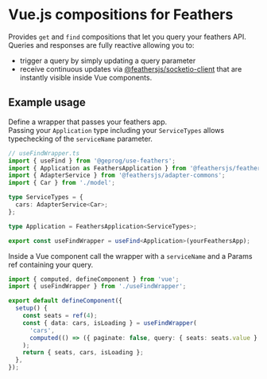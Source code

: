 # Vue.js compositions for Feathers

Provides `get` and `find` compositions that let you query your feathers API.  
Queries and responses are fully reactive allowing you to:

- trigger a query by simply updating a query parameter
- receive continuous updates via [@feathersjs/socketio-client](https://docs.feathersjs.com/api/client/socketio.html) that are instantly visible inside Vue components.

## Example usage

Define a wrapper that passes your feathers app.  
Passing your `Application` type including your `ServiceTypes` allows typechecking of the `serviceName` parameter.

```ts
// useFindWrapper.ts
import { useFind } from '@geprog/use-feathers';
import { Application as FeathersApplication } from '@feathersjs/feathers';
import { AdapterService } from '@feathersjs/adapter-commons';
import { Car } from './model';

type ServiceTypes = {
  cars: AdapterService<Car>;
};

type Application = FeathersApplication<ServiceTypes>;

export const useFindWrapper = useFind<Application>(yourFeathersApp);
```

Inside a Vue component call the wrapper with a `serviceName` and a Params ref containing your query.

```ts
import { computed, defineComponent } from 'vue';
import { useFindWrapper } from './useFindWrapper';

export default defineComponent({
  setup() {
    const seats = ref(4);
    const { data: cars, isLoading } = useFindWrapper(
      'cars',
      computed(() => ({ paginate: false, query: { seats: seats.value } })),
    );
    return { seats, cars, isLoading };
  },
});
```
